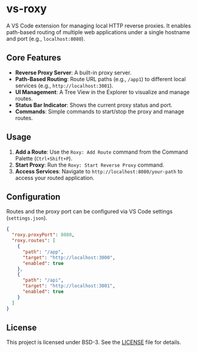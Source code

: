 # vs-roxy

A VS Code extension for managing local HTTP reverse proxies. It enables path-based routing of multiple web applications under a single hostname and port (e.g., `localhost:8080`).

## Core Features

*   **Reverse Proxy Server**: A built-in proxy server.
*   **Path-Based Routing**: Route URL paths (e.g., `/app1`) to different local services (e.g., `http://localhost:3001`).
*   **UI Management**: A Tree View in the Explorer to visualize and manage routes.
*   **Status Bar Indicator**: Shows the current proxy status and port.
*   **Commands**: Simple commands to start/stop the proxy and manage routes.

## Usage

1.  **Add a Route**: Use the `Roxy: Add Route` command from the Command Palette (`Ctrl+Shift+P`).
2.  **Start Proxy**: Run the `Roxy: Start Reverse Proxy` command.
3.  **Access Services**: Navigate to `http://localhost:8080/your-path` to access your routed application.

## Configuration

Routes and the proxy port can be configured via VS Code settings (`settings.json`).

```json
{
  "roxy.proxyPort": 8080,
  "roxy.routes": [
    {
      "path": "/app",
      "target": "http://localhost:3000",
      "enabled": true
    },
    {
      "path": "/api",
      "target": "http://localhost:3001",
      "enabled": true
    }
  ]
}
```

## License

This project is licensed under BSD-3. See the [LICENSE](LICENSE) file for details.
